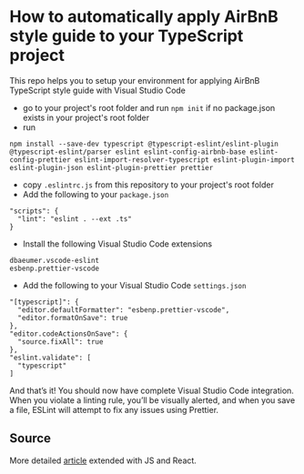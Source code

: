 # How to automatically apply AirBnB style guide to your TypeScript project

This repo helps you to setup your environment for applying AirBnB TypeScript style guide with Visual Studio Code

- go to your project's root folder and run `npm init` if no package.json exists in your project's root folder
- run
```shell script
npm install --save-dev typescript @typescript-eslint/eslint-plugin @typescript-eslint/parser eslint eslint-config-airbnb-base eslint-config-prettier eslint-import-resolver-typescript eslint-plugin-import eslint-plugin-json eslint-plugin-prettier prettier
```
- copy `.eslintrc.js` from this repository to your project's root folder
- Add the following to your `package.json`
```text
"scripts": {
  "lint": "eslint . --ext .ts"
}
```

- Install the following Visual Studio Code extensions
```text
dbaeumer.vscode-eslint
esbenp.prettier-vscode
```

- Add the following to your Visual Studio Code `settings.json`
```text
"[typescript]": {
  "editor.defaultFormatter": "esbenp.prettier-vscode",
  "editor.formatOnSave": true
},
"editor.codeActionsOnSave": {
  "source.fixAll": true
},
"eslint.validate": [
  "typescript"
]
```

And that’s it! 
You should now have complete Visual Studio Code integration.
When you violate a linting rule, you’ll be visually alerted, and when you save a file,
ESLint will attempt to fix any issues using Prettier.

## Source
More detailed [article](https://levelup.gitconnected.com/setting-up-eslint-with-prettier-typescript-and-visual-studio-code-d113bbec9857)
extended with JS and React.

